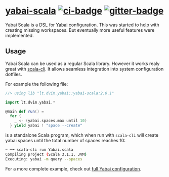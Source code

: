 # [yabai-scala][] [![ci-badge][]][ci] [![gitter-badge][]][gitter]

[yabai-scala]:  https://github.com/2m/yabai-scala
[ci]:           https://github.com/2m/yabai-scala/actions
[ci-badge]:     https://github.com/2m/yabai-scala/workflows/ci/badge.svg
[gitter]:       https://gitter.im/2m/general
[gitter-badge]: https://badges.gitter.im/2m/general.svg

Yabai Scala is a DSL for [Yabai] configuration.
This was started to help with creating missing workspaces.
But eventually more useful features were implemented.

[Yabai]: https://github.com/koekeishiya/yabai

## Usage

Yabai Scala can be used as a regular Scala library.
However it works realy great with [scala-cli][].
It allows seamless integration into system configuration dotfiles.

For example the following file:

```scala
//> using lib "lt.dvim.yabai::yabai-scala:2.0.1"

import lt.dvim.yabai.*

@main def run() =
  for {
    _ <- (yabai.spaces.max until 10)
  } yield yabai ! "space --create"
```

is a standalone Scala program, which when run with `scala-cli` will create
yabai spaces until the total number of spaces reaches 10:

```sh
~ ─╼ scala-cli run Yabai.scala
Compiling project (Scala 3.1.1, JVM)
Executing: yabai -m query --spaces
```

For a more complete example, check out [full Yabai configuration][yabai-config].

[scala-cli]: https://scala-cli.virtuslab.org/docs/overview
[yabai-config]: https://github.com/2m/dotfiles/blob/main/home/private_Library/private_Application%20Support/yabai-scala/Yabai.scala
